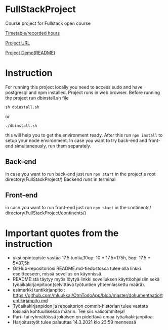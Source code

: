 # FullStackProject
Course project for Fullstack open course

[Timetable/recorded hours](docs/tuntikirjanpito.md)

[Project URL](https://maailmam.me)

[Project Demo(README)](continents/)
# Instruction
For running this project locally you need to access sudo and have postgresql and npm installed. Project runs in web browser. Before running the project run dbinstall.sh file
```
sh dbinstall.sh
```
or
```
./dbinstall.sh
```
this will help you to get the environment ready. After this run ```npm install``` to setup your node environment. In case you want to try back-end and front-end simultaneously, run them separately.


## Back-end
in case you want to run back-end just run ```npm start``` in the project's root directory(FullStackProject/)
Backend runs in terminal
## Front-end
in case you want to run front-end just run ```npm start``` in the continents/ directory(FullStackProject/continents/)

# Important quotes from the instruction 

- yksi opintopiste vastaa 17.5 tuntia,10op: 10 * 17.5=175h, 5op: 17.5 * 5=87,5h
- GitHub-repositoriosi README.md-tiedostossa tulee olla linkki osoitteeseen, missä sovellus on käynnissä. 
- README:stä täytyy myös löytyä linkki sovelluksen käyttöohjeisiin sekä työaikakirjanpitoon(selvittävä työtuntien yhteenlaskettu määrä). 
- esimerkki tuntikirjanpito : https://github.com/mluukkai/OtmTodoApp/blob/master/dokumentaatio/tuntikirjanpito.md
- Työaikakirjanpidon ja repositorion commit-historian tulee vastata toisiaan kohtuullisessa määrin. Tee siis välicommiteja!
- Pari- tai ryhmätöissä jokaisen on pidettävä omaa työaikakirjanpitoa.
- Harjoitustyöt tulee palauttaa 14.3.2021 klo 23:59 mennessä
